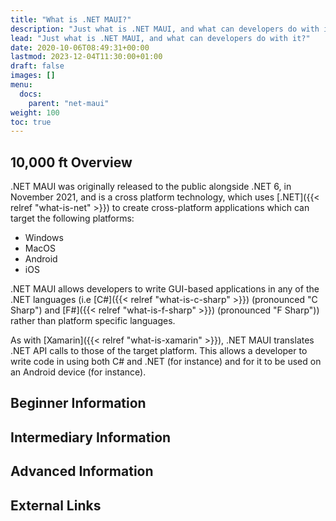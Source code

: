 ```yaml
---
title: "What is .NET MAUI?"
description: "Just what is .NET MAUI, and what can developers do with it?"
lead: "Just what is .NET MAUI, and what can developers do with it?"
date: 2020-10-06T08:49:31+00:00
lastmod: 2023-12-04T11:30:00+01:00
draft: false
images: []
menu:
  docs:
    parent: "net-maui"
weight: 100
toc: true
---
```


## 10,000 ft Overview

.NET MAUI was originally released to the public alongside .NET 6, in November 2021, and is a cross platform technology, which uses [.NET]({{< relref "what-is-net" >}}) to create cross-platform applications which can target the following platforms:

- Windows
- MacOS
- Android
- iOS

.NET MAUI allows developers to write GUI-based applications in any of the .NET languages (i.e [C#]({{< relref "what-is-c-sharp" >}}) (pronounced "C Sharp") and [F#]({{< relref "what-is-f-sharp" >}}) (pronounced "F Sharp")) rather than platform specific languages.

As with [Xamarin]({{< relref "what-is-xamarin" >}}), .NET MAUI translates .NET API calls to those of the target platform. This allows a developer to write code in using both C# and .NET (for instance) and for it to be used on an Android device (for instance).

## Beginner Information

## Intermediary Information

## Advanced Information

## External Links
